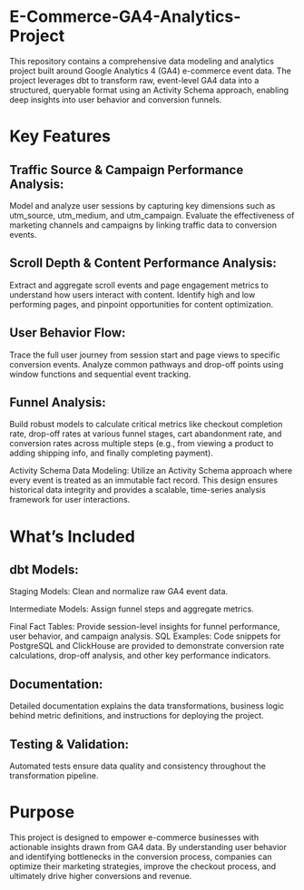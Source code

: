 # E-Commerce-GA4-Analytics-Project

This repository contains a comprehensive data modeling and analytics project built around Google Analytics 4 (GA4) e-commerce event data. The project leverages dbt to transform raw, event-level GA4 data into a structured, queryable format using an Activity Schema approach, enabling deep insights into user behavior and conversion funnels.

# Key Features
## Traffic Source & Campaign Performance Analysis:
Model and analyze user sessions by capturing key dimensions such as utm_source, utm_medium, and utm_campaign. Evaluate the effectiveness of marketing channels and campaigns by linking traffic data to conversion events.

## Scroll Depth & Content Performance Analysis:
Extract and aggregate scroll events and page engagement metrics to understand how users interact with content. Identify high and low performing pages, and pinpoint opportunities for content optimization.

## User Behavior Flow:
Trace the full user journey from session start and page views to specific conversion events. Analyze common pathways and drop-off points using window functions and sequential event tracking.

## Funnel Analysis:
Build robust models to calculate critical metrics like checkout completion rate, drop-off rates at various funnel stages, cart abandonment rate, and conversion rates across multiple steps (e.g., from viewing a product to adding shipping info, and finally completing payment).

Activity Schema Data Modeling:
Utilize an Activity Schema approach where every event is treated as an immutable fact record. This design ensures historical data integrity and provides a scalable, time-series analysis framework for user interactions.

# What’s Included
## dbt Models:

Staging Models: Clean and normalize raw GA4 event data.

Intermediate Models: Assign funnel steps and aggregate metrics.

Final Fact Tables: Provide session-level insights for funnel performance, user behavior, and campaign analysis.
SQL Examples:
Code snippets for PostgreSQL and ClickHouse are provided to demonstrate conversion rate calculations, drop-off analysis, and other key performance indicators.

## Documentation:
Detailed documentation explains the data transformations, business logic behind metric definitions, and instructions for deploying the project.

## Testing & Validation:
Automated tests ensure data quality and consistency throughout the transformation pipeline.

# Purpose
This project is designed to empower e-commerce businesses with actionable insights drawn from GA4 data. By understanding user behavior and identifying bottlenecks in the conversion process, companies can optimize their marketing strategies, improve the checkout process, and ultimately drive higher conversions and revenue.

